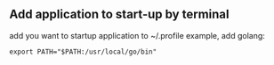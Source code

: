 ## Add application to start-up by terminal

add you want to startup application to ~/.profile
example, add golang:

```
export PATH="$PATH:/usr/local/go/bin"
```
